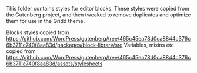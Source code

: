 This folder contains styles for editor blocks.
These styles were copied from the Gutenberg project, and then tweaked to remove duplicates and optimize them for use in the Gridd theme.

Blocks styles copied from https://github.com/WordPress/gutenberg/tree/465c45ea78d0ca8844c376c6b3711c740f8aa83d/packages/block-library/src
Variables, mixins etc copied from https://github.com/WordPress/gutenberg/tree/465c45ea78d0ca8844c376c6b3711c740f8aa83d/assets/stylesheets
